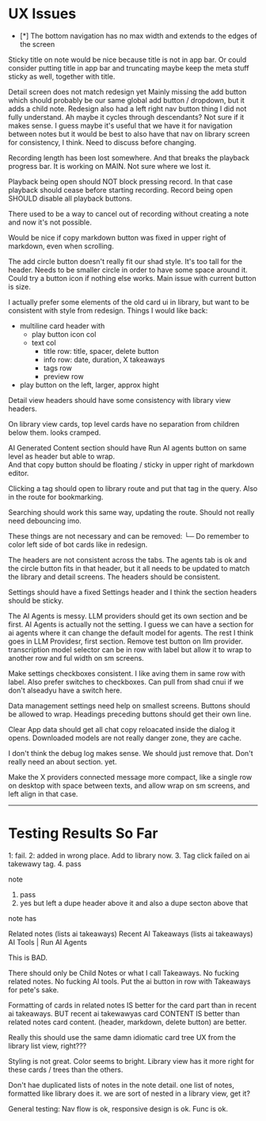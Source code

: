 
# UX Issues


- [*] The bottom navigation has no max width and extends to the edges of the screen


Sticky title on note would be nice because title is not in app bar.
Or could consider putting title in app bar and truncating
maybe keep the meta stuff sticky as well, together with title.

Detail screen does not match redesign yet
Mainly missing the add button which should probably be our same global add button / dropdown, but it adds a child note.
Redesign also had a  left right nav button thing I did not fully understand. Ah maybe it cycles through descendants? Not sure if it makes sense.
I guess maybe it's useful that we have it for navigation between notes but it would be best to also have that nav on library screen for consistency, I think. Need to discuss before changing.

Recording length has been lost somewhere. And that breaks the playback progress bar. 
It is working on MAIN. Not sure where we lost it.

Playback being open should NOT block pressing record. In that case playback should cease before starting recording.
Record being open SHOULD disable all playback buttons.

There used to be a way to cancel out of recording without creating a note and now it's not possible.

Would be nice if copy markdown button was fixed in upper right of markdown, even when scrolling.

The add circle button doesn't really fit our shad style. It's too tall for the header. Needs to be smaller circle in order to have some space around it. Could try a button icon if nothing else works. Main issue with current button is size. 

I actually prefer some elements of the old card ui in library, but want to be consistent with style from redesign. 
Things I would like back:
- multiline card header with 
  - play button icon col
  - text col
    - title row: title, spacer, delete button
    - info row: date, duration, X takeaways
    - tags row
    - preview row
- play button on the left, larger, approx hight

Detail view headers should have some consistency with library view headers.


On library view cards, top level cards have no separation from children below them. looks cramped.

AI Generated Content section should have Run AI agents button on same level as header but able to wrap.  
And that copy button should be floating / sticky in upper right of markdown editor. 

Clicking a tag should open to library route and put that tag in the query. Also in the route for bookmarking. 

Searching should work this same way, updating the route. Should not really need debouncing imo. 

These things are not necessary and can be removed: └─ 
Do remember to color left side of bot cards like in redesign.


The headers are not consistent across the tabs. The agents tab is ok and the circle button fits in that header, but it all needs to be updated to match the library and detail screens. The headers should be consistent. 

Settings should have a fixed Settings header and I think the section headers should be sticky. 

The AI Agents is messy. LLM providers should get its own section and be first. AI Agents is actually not the setting. I guess we can have a section for ai agents where it can change the default model for agents. The rest I think goes in LLM Providesr, first section. Remove test button on llm provider. 
transcription model selector can be in row with label but allow it to wrap to another row and ful width on sm screens.

Make settings checkboxes consistent. I like aving them in same row with label. Also prefer switches to checkboxes. Can pull from shad cnui if we don't alseadyu have a switch here.

Data management settings need help on smallest screens. Buttons should be allowed to wrap. Headings preceding buttons should get their own line. 

Clear App data should get all chat copy reloacated inside the dialog it opens. 
Downloaded models are not really danger zone, they are cache.

I don't think the debug log makes sense. We should just remove that. Don't really need an about section. yet. 

Make the X providers connected message more compact, like a single row on desktop with space between texts, and allow wrap on sm screens, and left align in that case.

---

# Testing Results So Far

1: fail. 2: added in wrong place. Add to library now. 3. Tag click failed on ai takewawy tag. 
4. pass

note 
1. pass
2. yes but left a dupe header above it and also a dupe secton above that


note has

Related notes (lists ai takeaways)
Recent AI Takeaways (lists ai takeaways)
AI Tools | Run AI Agents

This is BAD.

There should only be Child Notes or what I call Takeaways.
No fucking related notes.
No fucking AI tools.
Put the ai button in row with Takeaways for pete's sake.

Formatting of cards in related notes IS better for the card part than in recent ai takeaways. BUT recent ai takewawyas card CONTENT IS better than related notes card content. (header, markdown, delete button) are better.

Really this should use the same damn idiomatic card tree UX from the library list view, right???


Styling is not great. Color seems to bright. Library view has it more right for these cards / trees than the others.

Don't hae duplicated lists of notes in the note detail. one list of notes, formatted like library does it. we are sort of nested in a library view, get it?

General testing:
Nav flow is ok, responsive design is ok. Func is ok. 